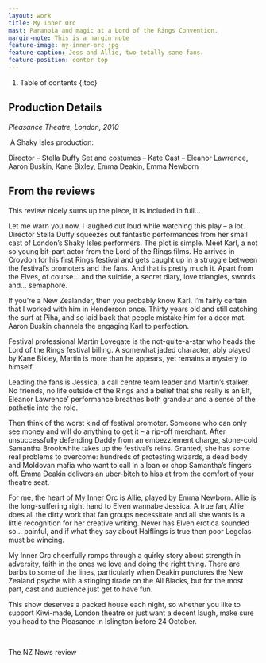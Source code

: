 ```yaml
---
layout: work
title: My Inner Orc
mast: Paranoia and magic at a Lord of the Rings Convention.
margin-note: This is a nargin note
feature-image: my-inner-orc.jpg
feature-caption: Jess and Allie, two totally sane fans.
feature-position: center top
---
```



1. Table of contents
{:toc}


## Production Details

_Pleasance Theatre, London, 2010_

‍
A Shaky Isles production:

Director – Stella Duffy
Set and costumes – Kate
Cast – Eleanor Lawrence, Aaron Buskin, Kane Bixley, Emma Deakin, Emma Newborn


## From the reviews

This review nicely sums up the piece, it is included in full…

Let me warn you now. I laughed out loud while watching this play – a lot. Director Stella Duffy squeezes out fantastic performances from her small cast of London’s Shaky Isles performers. The plot is simple. Meet Karl, a not so young bit-part actor from the Lord of the Rings films. He arrives in Croydon for his first Rings festival and gets caught up in a struggle between the festival’s promoters and the fans. And that is pretty much it. Apart from the Elves, of course… and the suicide, a secret diary, love triangles, swords and… semaphore.

If you’re a New Zealander, then you probably know Karl. I’m fairly certain that I worked with him in Henderson once. Thirty years old and still catching the surf at Piha, and so laid back that people mistake him for a door mat. Aaron Buskin channels the engaging Karl to perfection.

Festival professional Martin Lovegate is the not-quite-a-star who heads the Lord of the Rings festival billing. A somewhat jaded character, ably played by Kane Bixley, Martin is more than he appears, yet remains a mystery to himself.

Leading the fans is Jessica, a call centre team leader and Martin’s stalker. No friends, no life outside of the Rings and a belief that she really is an Elf, Eleanor Lawrence’ performance breathes both grandeur and a sense of the pathetic into the role.

Then think of the worst kind of festival promoter. Someone who can only see money and will do anything to get it – a rip-off merchant. After unsuccessfully defending Daddy from an embezzlement charge, stone-cold Samantha Brookwhite takes up the festival’s reins. Granted, she has some real problems to overcome: hundreds of protesting wizards, a dead body and Moldovan mafia who want to call in a loan or chop Samantha’s fingers off. Emma Deakin delivers an uber-bitch to hiss at from the comfort of your theatre seat.

For me, the heart of My Inner Orc is Allie, played by Emma Newborn. Allie is the long-suffering right hand to Elven wannabe Jessica. A true fan, Allie does all the dirty work that fan groups necessitate and all she wants is a little recognition for her creative writing. Never has Elven erotica sounded so… painful, and if what they say about Halflings is true then poor Legolas must be wincing.

My Inner Orc cheerfully romps through a quirky story about strength in adversity, faith in the ones we love and doing the right thing. There are barbs to some of the lines, particularly when Deakin punctures the New Zealand psyche with a stinging tirade on the All Blacks, but for the most part, cast and audience just get to have fun.

This show deserves a packed house each night, so whether you like to support Kiwi-made, London theatre or just want a decent laugh, make sure you head to the Pleasance in Islington before 24 October.

‍

The NZ News review
